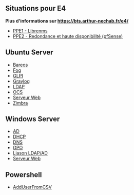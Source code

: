 ## Situations pour E4

**Plus d'informations sur https://bts.arthur-nechab.fr/e4/**

* [PPE1 - Librenms](ubuntu/librenms.md)
* [PPE2 - Redondance et haute disponibilité (pfSense)](pfsense/carp.md)

<!---
## pfSense
* [Configuration](pfsense/configuration.md)
* [DHCP](pfsense/dhcp.md)
* [DMZ](pfsense/dmz.md)
* [IPsec](pfsense/ipsec.md)
* [Nat](pfsense/nat.md)
* [Roadwarrior](pfsense/roadwarrior.md)
-->

## Ubuntu Server

* [Bareos](ubuntu/bareos.md)
* [Fog](ubuntu/fog.md)
* [GLPI](ubuntu/glpi.md)
* [Graylog](ubuntu/graylog.md)
* [LDAP](ubuntu/ldap.md)
* [OCS](ubuntu/ocs.md)
* [Serveur Web](ubuntu/web.md)
* [Zimbra](ubuntu/zimbra.md)

## Windows Server

* [AD](windows/ad.md)
* [DHCP](windows/dhcp.md)
* [DNS](windows/dns.md)
* [GPO](windows/gpo.md)
* [Liason LDAP/AD](windows/liaisonldap.md)
* [Serveur Web](windows/web.md)

## Powershell

* [AddUserFromCSV](windows/powershell/script1.ps1)
